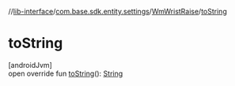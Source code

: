 //[lib-interface](../../../index.md)/[com.base.sdk.entity.settings](../index.md)/[WmWristRaise](index.md)/[toString](to-string.md)

# toString

[androidJvm]\
open override fun [toString](to-string.md)(): [String](https://kotlinlang.org/api/latest/jvm/stdlib/kotlin/-string/index.html)
